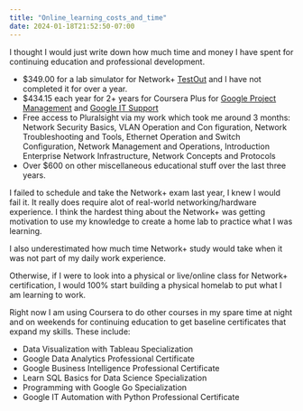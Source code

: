 ```yaml
---
title: "Online_learning_costs_and_time"
date: 2024-01-18T21:52:50-07:00
---
```

I thought I would just write down how much time and money I have spent for continuing education and professional development.

*   $349.00 for a lab simulator for Network+ [TestOut](https://w3.testout.com/courseware/network-pro) and I have not completed it for over a year.
*   $434.15 each year for 2+ years for Coursera Plus for [Google Project Management](https://www.coursera.org/account/accomplishments/professional-cert/EAD8CGS7VDSN) and [Google IT Support](https://www.coursera.org/account/accomplishments/professional-cert/SG9QTL4PHP8B)
*   Free access to Pluralsight via my work which took me around 3 months: Network Security Basics, VLAN Operation and Con figuration, Network Troubleshooting and Tools, Ethernet Operation and Switch Configuration, Network Management and Operations, Introduction Enterprise Network Infrastructure, Network Concepts and Protocols
*   Over $600 on other miscellaneous educational stuff over the last three years.

I failed to schedule and take the Network+ exam last year, I knew I would fail it. It really does require alot of real-world networking/hardware experience. I think the hardest thing about the Network+ was getting motivation to use my knowledge to create a home lab to practice what I was learning.

I also underestimated how much time Network+ study would take when it was not part of my daily work experience.

Otherwise, if I were to look into a physical or live/online class for Network+ certification, I would 100% start building a physical homelab to put what I am learning to work.

Right now I am using Coursera to do other courses in my spare time at night and on weekends for continuing education to get baseline certificates that expand my skills. These include:

*   Data Visualization with Tableau Specialization
*   Google Data Analytics Professional Certificate
*   Google Business Intelligence Professional Certificate
*   Learn SQL Basics for Data Science Specialization
*   Programming with Google Go Specialization
*   Google IT Automation with Python Professional Certificate

